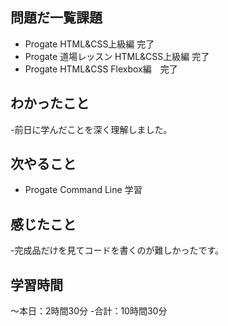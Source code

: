 ## 問題だ一覧課題
- Progate HTML&CSS上級編 完了
- Progate 道場レッスン HTML&CSS上級編 完了
- Progate HTML&CSS Flexbox編　完了
## わかったこと
-前日に学んだことを深く理解しました。
## 次やること
- Progate Command Line 学習
## 感じたこと
-完成品だけを見てコードを書くのが難しかったです。
## 学習時間
～本日：2時間30分
-合計：10時間30分
